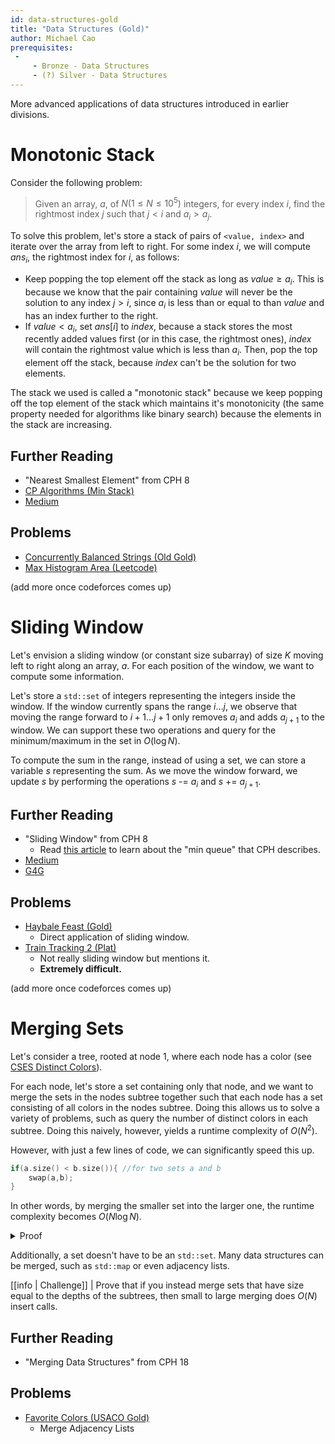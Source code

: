 ```yaml
---
id: data-structures-gold
title: "Data Structures (Gold)"
author: Michael Cao 
prerequisites: 
 - 
     - Bronze - Data Structures
     - (?) Silver - Data Structures
---
```


<module-excerpt>

More advanced applications of data structures introduced in earlier divisions.

</module-excerpt>

# Monotonic Stack

Consider the following problem: 

> Given an array, $a$, of $N (1 \le N \le 10^5)$ integers, for every index $i$, find the rightmost index $j$ such that $j < i$ and $a_i > a_j$. 

To solve this problem, let's store a stack of pairs of `<value, index>` and iterate over the array from left to right.  For some index $i$, we will compute $ans_i$, the rightmost index for $i$, as follows:

- Keep popping the top element off the stack as long as $value \ge a_i$. This is because we know that the pair containing $value$ will never be the solution to any index $j > i$, since $a_i$ is less than or equal to than $value$ and has an index further to the right.
- If $value < a_i$, set $ans[i]$ to $index$, because a stack stores the most recently added values first (or in this case, the rightmost ones), $index$ will contain the rightmost value which is less than $a_i$. Then, pop the top element off the stack, because $index$ can't be the solution for two elements.

The stack we used is called a "monotonic stack" because we keep popping off the top element of the stack which maintains it's monotonicity (the same property needed for algorithms like binary search) because the elements in the stack are increasing. 

## Further Reading
- "Nearest Smallest Element" from CPH 8
- [CP Algorithms (Min Stack)](https://cp-algorithms.com/data_structures/stack_queue_modification.html)
- [Medium](https://medium.com/@vishnuvardhan623/monotonic-stack-e9dcc4fa8c3e)

## Problems
- [Concurrently Balanced Strings (Old Gold)](http://www.usaco.org/index.php?page=viewproblem2&cpid=194)
- [Max Histogram Area (Leetcode)](https://leetcode.com/problems/largest-rectangle-in-histogram/)

(add more once codeforces comes up)

# Sliding Window 

Let's envision a sliding window (or constant size subarray) of size $K$ moving left to right along an array, $a$. For each position of the window, we want to compute some information. 

Let's store a `std::set` of integers representing the integers inside the window. If the window currently spans the range $i \dots j$, we observe that moving the range forward to $i+1 \dots j+1$ only removes $a_i$ and adds $a_{j+1}$ to the window. We can support these two operations and query for the minimum/maximum in the set in $O(\log N)$. 

To compute the sum in the range, instead of using a set, we can store a variable $s$ representing the sum. As we move the window forward, we update $s$ by performing the operations $s$ -= $a_i$ and $s$ += $a_{j+1}$. 

## Further Reading
- "Sliding Window" from CPH 8
	- Read [this article]([https://cp-algorithms.com/data_structures/stack_queue_modification.html](https://cp-algorithms.com/data_structures/stack_queue_modification.html)) to learn about the "min queue" that CPH describes. 
- [Medium]([https://levelup.gitconnected.com/an-introduction-to-sliding-window-algorithms-5533c4fe1cc7](https://levelup.gitconnected.com/an-introduction-to-sliding-window-algorithms-5533c4fe1cc7))
- [G4G]([https://www.geeksforgeeks.org/window-sliding-technique/](https://www.geeksforgeeks.org/window-sliding-technique/))

## Problems
- [Haybale Feast (Gold)](http://usaco.org/index.php?page=viewproblem2&cpid=767)
	- Direct application of sliding window.
- [Train Tracking 2 (Plat)]([http://www.usaco.org/current/data/sol_train_platinum_open18.html](http://www.usaco.org/current/data/sol_train_platinum_open18.html))
	- Not really sliding window but mentions it.
	- **Extremely difficult.**

(add more once codeforces comes up)

# Merging Sets
Let's consider a tree, rooted at node $1$, where each node has a color (see [CSES Distinct Colors](https://cses.fi/problemset/task/1139)). 

For each node, let's store a set containing only that node, and we want to merge the sets in the nodes subtree together such that each node has a set consisting of all colors in the nodes subtree. Doing this allows us to solve a variety of problems, such as query the number of distinct colors in each subtree. Doing this naively, however, yields a runtime complexity of $O(N^2)$. 

However, with just a few lines of code, we can significantly speed this up.
```cpp
if(a.size() < b.size()){ //for two sets a and b
	swap(a,b);
}
```  
In other words, by merging the smaller set into the larger one, the runtime complexity becomes $O(N\log N).$
<details>
<summary> Proof </summary>

When merging two sets, you move from the smaller set to the larger set. If the size of the smaller set is $X$, then the size of the resulting set is at least $2X$. Thus, an element that has been moved $Y$ times will be in a set of size $2^Y$, and since the maximum size of a set is $N$ (the root), each element will be moved at most $O(\log N$) times leading to a total complexity of $O(N\log N)$.
</details>

Additionally, a set doesn't have to be an `std::set`. Many data structures can be merged, such as `std::map` or even adjacency lists. 

[[info | Challenge]]
| Prove that if you instead merge sets that have size equal to the depths of the subtrees, then small to large merging does $O(N)$ insert calls.

## Further Reading

- "Merging Data Structures" from CPH 18

## Problems
- [Favorite Colors (USACO Gold)](http://www.usaco.org/index.php?page=viewproblem2&cpid=1042)
	- Merge Adjacency Lists
